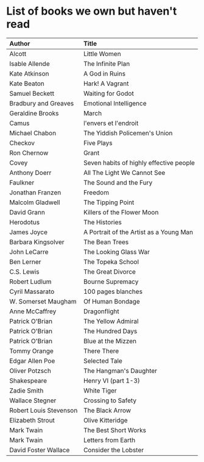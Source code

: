 # List of books we own but haven't read

Author | Title 
:------ |:------
Alcott | Little Women
Isable Allende | The Infinite Plan
Kate Atkinson | A God in Ruins
Kate Beaton | Hark! A Vagrant
Samuel Beckett | Waiting for Godot
Bradbury and Greaves | Emotional Intelligence
Geraldine Brooks | March
Camus | l'envers et l'endroit
Michael Chabon | The Yiddish Policemen's Union
Checkov | Five Plays
Ron Chernow | Grant
Covey | Seven habits of highly effective people
Anthony Doerr | All The Light We Cannot See
Faulkner | The Sound and the Fury
Jonathan Franzen | Freedom
Malcolm Gladwell | The Tipping Point
David Grann | Killers of the Flower Moon
Herodotus | The Histories
James Joyce | A Portrait of the Artist as a Young Man
Barbara Kingsolver | The Bean Trees
John LeCarre | The Looking Glass War
Ben Lerner | The Topeka School
C.S. Lewis | The Great Divorce
Robert Ludlum | Bourne Supremacy
Cyril Massarato | 100 pages blanches
W. Somerset Maugham | Of Human Bondage
Anne McCaffrey | Dragonflight
Patrick O'Brian | The Yellow Admiral
Patrick O'Brian | The Hundred Days
Patrick O'Brian | Blue at the Mizzen
Tommy Orange | There There
Edgar Allen Poe | Selected Tale
Oliver Potzsch | The Hangman's Daughter
Shakespeare | Henry VI (part 1-3)
Zadie Smith | White Tiger
Wallace Stegner | Crossing to Safety
Robert Louis Stevenson | The Black Arrow
Elizabeth Strout | Olive Kitteridge
Mark Twain | The Best Short Works
Mark Twain | Letters from Earth
David Foster Wallace | Consider the Lobster
